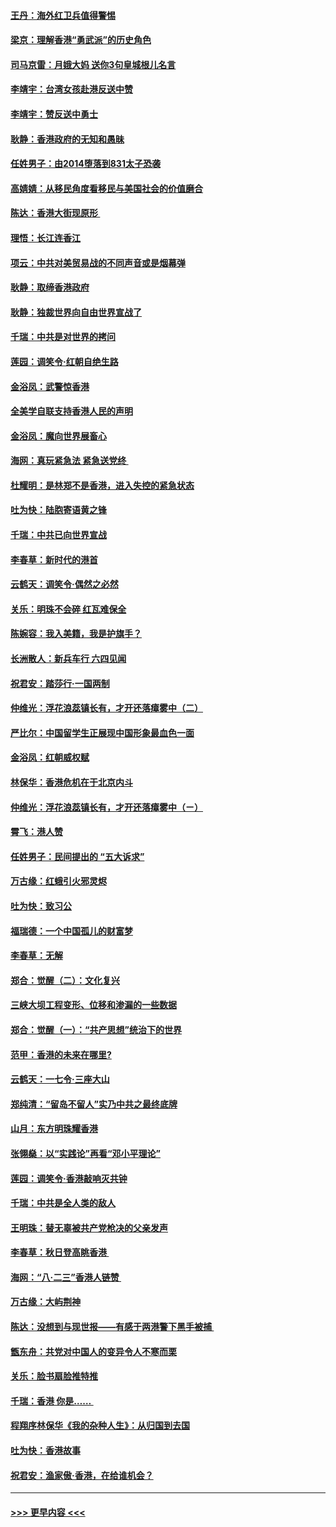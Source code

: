 #### [王丹：海外红卫兵值得警惕](../pages/nsc993/n11498138.md?t=09041955) 
#### [梁京：理解香港“勇武派”的历史角色](../pages/nsc993/n11498006.md?t=09041955) 
#### [司马京雷：月娥大妈  送你3句皇城根儿名言](../pages/nsc993/n11497885.md?t=09041955) 
#### [李靖宇：台湾女孩赴港反送中赞](../pages/nsc993/n11497721.md?t=09041955) 
#### [李靖宇：赞反送中勇士](../pages/nsc993/n11497452.md?t=09041955) 
#### [耿静：香港政府的无知和愚昧](../pages/nsc993/n11494238.md?t=09041955) 
#### [任姓男子：由2014堕落到831太子恐袭](../pages/nsc993/n11496683.md?t=09041955) 
#### [高婧婧：从移民角度看移民与美国社会的价值磨合](../pages/nsc993/n11495757.md?t=09041955) 
#### [陈达：香港大街现原形 ](../pages/nsc993/n11495441.md?t=09041955) 
#### [理悟：长江连香江](../pages/nsc993/n11495377.md?t=09041955) 
#### [项云：中共对美贸易战的不同声音或是烟幕弹](../pages/nsc993/n11494929.md?t=09041955) 
#### [耿静：取缔香港政府](../pages/nsc993/n11494218.md?t=09041955) 
#### [耿静：独裁世界向自由世界宣战了](../pages/nsc993/n11494190.md?t=09041955) 
#### [千瑞：中共是对世界的拷问](../pages/nsc993/n11493021.md?t=09041955) 
#### [莲园：调笑令‧红朝自绝生路](../pages/nsc993/n11493011.md?t=09041955) 
#### [金浴凤：武警惊香港](../pages/nsc993/n11492994.md?t=09041955) 
#### [全美学自联支持香港人民的声明](../pages/nsc993/n11492630.md?t=09041955) 
#### [金浴凤：魔向世界展畜心](../pages/nsc993/n11492599.md?t=09041955) 
#### [海网：真玩紧急法 紧急送党终 ](../pages/nsc993/n11492535.md?t=09041955) 
#### [杜耀明：是林郑不是香港，进入失控的紧急状态](../pages/nsc993/n11491420.md?t=09041955) 
#### [吐为快：陆胞寄语黄之锋](../pages/nsc993/n11491117.md?t=09041955) 
#### [千瑞：中共已向世界宣战](../pages/nsc993/n11490123.md?t=09041955) 
#### [李春草：新时代的港首](../pages/nsc993/n11489864.md?t=09041955) 
#### [云鹤天：调笑令·偶然之必然](../pages/nsc993/n11489701.md?t=09041955) 
#### [关乐：明珠不会碎 红瓦难保全](../pages/nsc993/n11489647.md?t=09041955) 
#### [陈婉容：我入美籍，我是护旗手？](../pages/nsc993/n11487908.md?t=09041955) 
#### [长洲散人：新兵车行 六四见闻](../pages/nsc993/n11487729.md?t=09041955) 
#### [祝君安：踏莎行‧一国两制](../pages/nsc993/n11487699.md?t=09041955) 
#### [仲维光：浮花浪蕊镇长有，才开还落瘴雾中（二）](../pages/nsc993/n11483286.md?t=09041955) 
#### [严比尔：中国留学生正展现中国形象最血色一面](../pages/nsc993/n11485145.md?t=09041955) 
#### [金浴凤：红朝威权赋](../pages/nsc993/n11485191.md?t=09041955) 
#### [林保华：香港危机在于北京内斗](../pages/nsc993/n11484593.md?t=09041955) 
#### [仲维光：浮花浪蕊镇长有，才开还落瘴雾中（ㄧ）](../pages/nsc993/n11483259.md?t=09041955) 
#### [霄飞：港人赞](../pages/nsc993/n11482957.md?t=09041955) 
#### [任姓男子：民间提出的 “五大诉求”](../pages/nsc993/n11482897.md?t=09041955) 
#### [万古缘：红蛾引火邪灵烬](../pages/nsc993/n11482886.md?t=09041955) 
#### [吐为快：致习公](../pages/nsc993/n11482867.md?t=09041955) 
#### [福瑞德：一个中国孤儿的财富梦](../pages/nsc993/n11482817.md?t=09041955) 
#### [李春草：无解](../pages/nsc993/n11482791.md?t=09041955) 
#### [郑合：觉醒（二）：文化复兴](../pages/nsc993/n11478025.md?t=09041955) 
#### [三峡大坝工程变形、位移和渗漏的一些数据](../pages/nsc993/n11478232.md?t=09041955) 
#### [郑合：觉醒（一）：“共产思想”统治下的世界](../pages/nsc993/n11477663.md?t=09041955) 
#### [范甲：香港的未来在哪里?](../pages/nsc993/n11477249.md?t=09041955) 
#### [云鹤天：一七令·三座大山](../pages/nsc993/n11477192.md?t=09041955) 
#### [郑纯清：“留岛不留人”实乃中共之最终底牌](../pages/nsc993/n11476160.md?t=09041955) 
#### [山月：东方明珠耀香港](../pages/nsc993/n11476077.md?t=09041955) 
#### [张翎燊：以“实践论”再看“邓小平理论”](../pages/nsc993/n11475733.md?t=09041955) 
#### [莲园：调笑令‧香港敲响灭共钟](../pages/nsc993/n11475723.md?t=09041955) 
#### [千瑞：中共是全人类的敌人](../pages/nsc993/n11475329.md?t=09041955) 
#### [王明珠：替无辜被共产党枪决的父亲发声](../pages/nsc993/n11474570.md?t=09041955) 
#### [李春草：秋日登高眺香港 ](../pages/nsc993/n11474491.md?t=09041955) 
#### [海网：“八·二三”香港人链赞 ](../pages/nsc993/n11474538.md?t=09041955) 
#### [万古缘：大屿荆神](../pages/nsc993/n11474401.md?t=09041955) 
#### [陈达：没想到与现世报——有感于两港警下黑手被捕 ](../pages/nsc993/n11472557.md?t=09041955) 
#### [甑东舟：共党对中国人的变异令人不寒而栗](../pages/nsc993/n11472496.md?t=09041955) 
#### [关乐：脸书扇脸推特推](../pages/nsc993/n11472488.md?t=09041955) 
#### [千瑞：香港  你是…… ](../pages/nsc993/n11472459.md?t=09041955) 
#### [程翔序林保华《我的杂种人生》：从归国到去国](../pages/nsc993/n11472369.md?t=09041955) 
#### [吐为快：香港故事](../pages/nsc993/n11471931.md?t=09041955) 
#### [祝君安：渔家傲‧香港，在给谁机会？](../pages/nsc993/n11469718.md?t=09041955) 

----
#### [ >>> 更早内容 <<< ](../indexes/nsc993-earlier.md)
